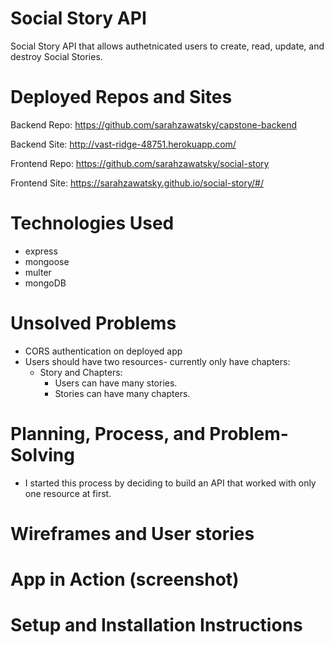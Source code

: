 # Social Story API

Social Story API that allows authetnicated users to create, read, update, and destroy Social Stories.


# Deployed Repos and Sites
Backend Repo:
https://github.com/sarahzawatsky/capstone-backend

Backend Site:
http://vast-ridge-48751.herokuapp.com/

Frontend Repo:
https://github.com/sarahzawatsky/social-story

Frontend Site:
https://sarahzawatsky.github.io/social-story/#/

# Technologies Used
- express
- mongoose
- multer
- mongoDB

# Unsolved Problems
- CORS authentication on deployed app
- Users should have two resources- currently only have chapters:
  - Story and Chapters:
    - Users can have many stories.
    - Stories can have many chapters.

# Planning, Process, and Problem-Solving
- I started this process by deciding to build an API that worked with only one resource at first. 
# Wireframes and User stories

# App in Action (screenshot)

# Setup and Installation Instructions
